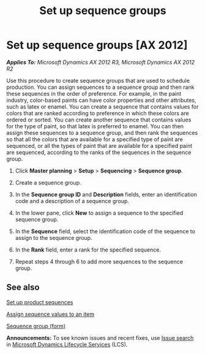 ﻿---
title: Set up sequence groups
TOCTitle: Set up sequence groups
ms:assetid: 42e3a7a6-93e5-4cc2-ae9a-ba6339d8b432
ms:mtpsurl: https://technet.microsoft.com/en-us/library/JJ838731(v=AX.60)
ms:contentKeyID: 50120614
ms.date: 04/18/2014
mtps_version: v=AX.60
---

# Set up sequence groups [AX 2012]


_**Applies To:** Microsoft Dynamics AX 2012 R3, Microsoft Dynamics AX 2012 R2_

Use this procedure to create sequence groups that are used to schedule production. You can assign sequences to a sequence group and then rank these sequences in the order of preference. For example, in the paint industry, color-based paints can have color properties and other attributes, such as latex or enamel. You can create a sequence that contains values for colors that are ranked according to preference in which these colors are ordered or sorted. You can create another sequence that contains values for the type of paint, so that latex is preferred to enamel. You can then assign these sequences to a sequence group, and then rank the sequences so that all the colors that are available for a specified type of paint are sequenced, or all the types of paint that are available for a specified paint are sequenced, according to the ranks of the sequences in the sequence group.

1.  Click **Master planning** \> **Setup** \> **Sequencing** \> **Sequence group**.

2.  Create a sequence group.

3.  In the **Sequence group ID** and **Description** fields, enter an identification code and a description of a sequence group.

4.  In the lower pane, click **New** to assign a sequence to the specified sequence group.

5.  In the **Sequence** field, select the identification code of the sequence to assign to the sequence group.

6.  In the **Rank** field, enter a rank for the specified sequence.

7.  Repeat steps 4 through 6 to add more sequences to the sequence group.

## See also

[Set up product sequences](set-up-product-sequences.md)

[Assign sequence values to an item](assign-sequence-values-to-an-item.md)

[Sequence group (form)](https://technet.microsoft.com/en-us/library/jj838755\(v=ax.60\))

  
**Announcements:** To see known issues and recent fixes, use [Issue search](http://go.microsoft.com/fwlink/?linkid=389258) in [Microsoft Dynamics Lifecycle Services](http://go.microsoft.com/fwlink/?linkid=306505) (LCS).

